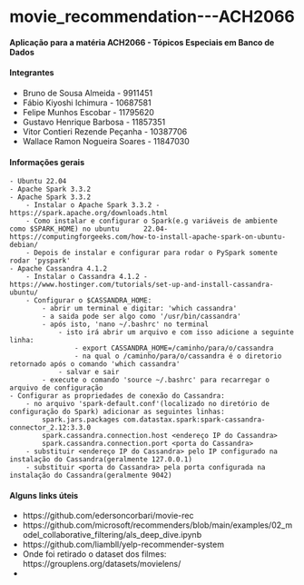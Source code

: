 <h1>movie_recommendation---ACH2066 </h1>
  <h4>Aplicação para a matéria ACH2066 - Tópicos Especiais em Banco de Dados</h4>
  <h4>Integrantes</h4>
  <ul>
    <li>Bruno de Sousa Almeida - 9911451</li>
    <li>Fábio Kiyoshi Ichimura - 10687581</li>
    <li>Felipe Munhos Escobar - 11795620</li>
    <li>Gustavo Henrique Barbosa - 11857351</li>
    <li>Vitor Contieri Rezende Peçanha - 10387706</li>
    <li>Wallace Ramon Nogueira Soares - 11847030</li>
  </ul>
  <h4>Informações gerais</h4>
  
    - Ubuntu 22.04
    - Apache Spark 3.3.2
	- Apache Spark 3.3.2	
		- Instalar o Apache Spark 3.3.2 - https://spark.apache.org/downloads.html
		- Como instalar e configurar o Spark(e.g variáveis de ambiente como $SPARK_HOME) no ubuntu 		22.04- https://computingforgeeks.com/how-to-install-apache-spark-on-ubuntu-debian/
		- Depois de instalar e configurar para rodar o PySpark somente rodar 'pyspark'
	- Apache Cassandra 4.1.2
		- Instalar o Cassandra 4.1.2 - https://www.hostinger.com/tutorials/set-up-and-install-cassandra-ubuntu/
		- Configurar o $CASSANDRA_HOME:
			- abrir um terminal e digitar: 'which cassandra'
			- a saida pode ser algo como '/usr/bin/cassandra'
			- após isto, 'nano ~/.bashrc' no terminal
				- isto irá abrir um arquivo e com isso adicione a seguinte linha:
					- export CASSANDRA_HOME=/caminho/para/o/cassandra
					- na qual o /caminho/para/o/cassandra é o diretorio retornado após o comando 'which cassandra'
				- salvar e sair
			- execute o comando 'source ~/.bashrc' para recarregar o arquivo de configuração
	- Configurar as propriedades de conexão do Cassandra:
		- no arquivo 'spark-default.conf'(localizado no diretório de configuração do Spark) adicionar as seguintes linhas:
			spark.jars.packages com.datastax.spark:spark-cassandra-connector_2.12:3.3.0
			spark.cassandra.connection.host <endereço IP do Cassandra>
			spark.cassandra.connection.port <porta do Cassandra>
		- substituir <endereço IP do Cassandra> pelo IP configurado na instalação do Cassandra(geralmente 127.0.0.1)
		- substituir <porta do Cassandra> pela porta configurada na instalação do Cassandra(geralmente 9042)

  <h4>Alguns links úteis</h4>
  <ul>
    <li>https://github.com/edersoncorbari/movie-rec</li>
    <li>https://github.com/microsoft/recommenders/blob/main/examples/02_model_collaborative_filtering/als_deep_dive.ipynb</li>
    <li>https://github.com/liambll/yelp-recommender-system</li>
    <li>Onde foi retirado o dataset dos filmes:
      https://grouplens.org/datasets/movielens/<li>
  </ul>
  
  
